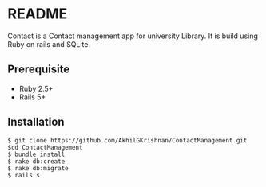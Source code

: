 # README

Contact is a Contact management app for university Library. It is build using Ruby on rails and SQLite.

## Prerequisite
 * Ruby 2.5+
 * Rails 5+

## Installation
```
$ git clone https://github.com/AkhilGKrishnan/ContactManagement.git
$cd ContactManagement
$ bundle install
$ rake db:create
$ rake db:migrate
$ rails s

```




